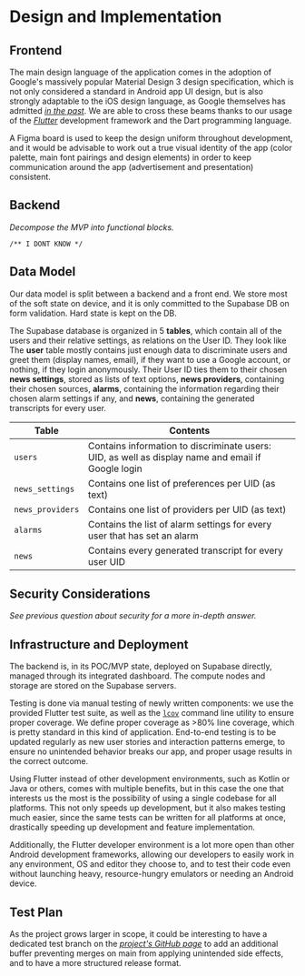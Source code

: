# Design and Implementation

## Frontend

The main design language of the application comes in the adoption of Google's massively popular Material Design 3 design specification, which is not only considered a standard in Android app UI design, but is also strongly adaptable to the iOS design language, as Google themselves has admitted [*in the past*](https://www.theverge.com/2021/10/12/22722130/google-ios-app-material-design-components-uikit). We are able to cross these beams thanks to our usage of the [*Flutter*](https://flutter.dev/) development framework and the Dart programming language.

A Figma board is used to keep the design uniform throughout development, and it would be advisable to work out a true visual identity of the app (color palette, main font pairings and design elements) in order to keep communication around the app (advertisement and presentation) consistent. 

## Backend

*Decompose the MVP into functional blocks.*

`/** I DONT KNOW */`

## Data Model

Our data model is split between a backend and a front end. We store most of the soft state on device, and it is only committed to the Supabase DB on form validation. Hard state is kept on the DB.

The Supabase database is organized in 5 **tables**, which contain all of the users and their relative settings, as relations on the User ID. They look like The **user** table mostly contains just enough data to discriminate users and greet them (display names, email), if they want to use a Google account, or nothing, if they login anonymously. Their User ID ties them to their chosen **news settings**, stored as lists of text options, **news providers**, containing their chosen sources, **alarms**, containing the information regarding their chosen alarm settings if any, and **news**, containing the generated transcripts for every user.

|      Table       |            Contents               |
|------------------|-----------------------------------|
|     `users`      | Contains information to discriminate users: UID, as well as display name and email if Google login | 
|  `news_settings` | Contains one list of preferences per UID (as text) |
| `news_providers` | Contains one list of providers per UID (as text) |
|     `alarms`     | Contains the list of alarm settings for every user that has set an alarm |
|      `news`      | Contains every generated transcript for every user UID |


## Security Considerations

_See previous question about security for a more in-depth answer._

## Infrastructure and Deployment

The backend is, in its POC/MVP state, deployed on Supabase directly, managed through its integrated dashboard. The compute nodes and storage are stored on the Supabase servers. 

Testing is done via manual testing of newly written components: we use the provided Flutter test suite, as well as the [`lcov`](https://github.com/linux-test-project/lcov) command line utility to ensure proper coverage. We define proper coverage as >80% line coverage, which is pretty standard in this kind of application. End-to-end testing is to be updated regularly as new user stories and interaction patterns emerge, to ensure no unintended behavior breaks our app, and proper usage results in the correct outcome. 

Using Flutter instead of other development environments, such as Kotlin or Java or others, comes with multiple benefits, but in this case the one that interests us the most is the possibility of using a single codebase for all platforms. This not only speeds up development, but it also makes testing much easier, since the same tests can be written for all platforms at once, drastically speeding up development and feature implementation.

Additionally, the Flutter developer environment is a lot more open than other Android development frameworks, allowing our developers to easily work in any environment, OS and editor they choose to, and to test their code even without launching heavy, resource-hungry emulators or needing an Android device. 

## Test Plan

As the project grows larger in scope, it could be interesting to have a dedicated test branch on the [*project's GitHub page*](https://github.com/ActualIA/app) to add an additional buffer preventing merges on main from applying unintended side effects, and to have a more structured release format. 
